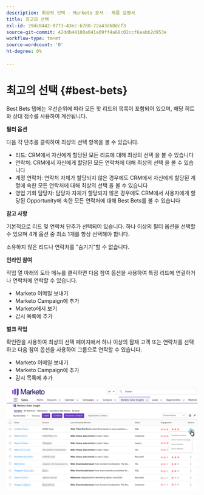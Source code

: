 ```yaml
---
description: 최상의 선택 - Marketo 문서 - 제품 설명서
title: 최고의 선택
exl-id: 39dc8442-0773-43ec-b788-72a43d68dcf3
source-git-commit: 42ddb44100a041a09ff4a68c02ccf6aabb2d953e
workflow-type: tm+mt
source-wordcount: '0'
ht-degree: 0%

---
```


# 최고의 선택 {#best-bets}

Best Bets 탭에는 우선순위에 따라 모든 핫 리드의 목록이 포함되어 있으며, 해당 히트와 상대 점수를 사용하여 계산됩니다.

**필터 옵션**

다음 각 단추를 클릭하여 최상의 선택 항목을 볼 수 있습니다.

* 리드: CRM에서 자신에게 할당된 모든 리드에 대해 최상의 선택 을 볼 수 있습니다
* 연락처: CRM에서 자신에게 할당된 모든 연락처에 대해 최상의 선택 을 볼 수 있습니다
* 계정 연락처: 연락처 자체가 할당되지 않은 경우에도 CRM에서 자신에게 할당된 계정에 속한 모든 연락처에 대해 최상의 선택 을 볼 수 있습니다
* 영업 기회 담당자: 담당자 자체가 할당되지 않은 경우에도 CRM에서 사용자에게 할당된 Opportunity에 속한 모든 연락처에 대해 Best Bets를 볼 수 있습니다

**참고 사항**

기본적으로 리드 및 연락처 단추가 선택되어 있습니다. 하나 이상의 필터 옵션을 선택할 수 있으며 4개 옵션 중 최소 1개를 항상 선택해야 합니다.

소유하지 않은 리드나 연락처를 &quot;숨기기&quot;할 수 없습니다.

**인라인 참여**

작업 열 아래의 도타 메뉴를 클릭하면 다음 참여 옵션을 사용하여 특정 리드에 연결하거나 연락처에 연락할 수 있습니다.

* Marketo 이메일 보내기
* Marketo Campaign에 추가
* Marketo에서 보기
* 감시 목록에 추가

**벌크 작업**

확인란을 사용하여 최상의 선택 페이지에서 하나 이상의 잠재 고객 또는 연락처를 선택하고 다음 참여 옵션을 사용하여 그룹으로 연락할 수 있습니다.

* Marketo 이메일 보내기
* Marketo Campaign에 추가
* 감시 목록에 추가

![](assets/best-bets-1.png)
